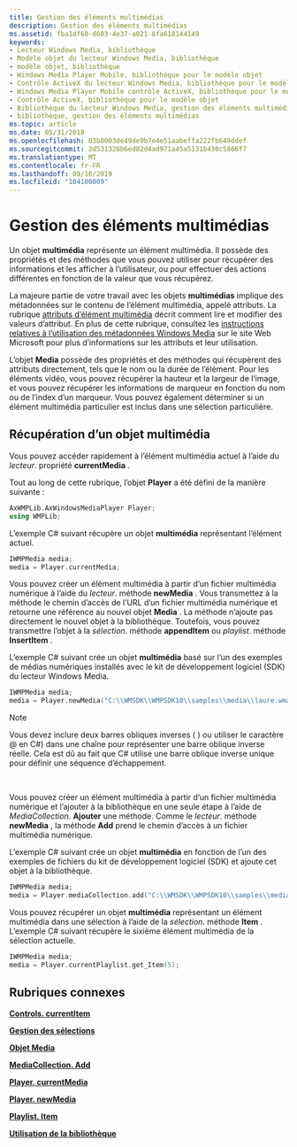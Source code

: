 ```yaml
---
title: Gestion des éléments multimédias
description: Gestion des éléments multimédias
ms.assetid: fba1df60-d603-4e37-a021-8fa618144149
keywords:
- Lecteur Windows Media, bibliothèque
- Modèle objet du lecteur Windows Media, bibliothèque
- modèle objet, bibliothèque
- Windows Media Player Mobile, bibliothèque pour le modèle objet
- Contrôle ActiveX du lecteur Windows Media, bibliothèque pour le modèle objet
- Windows Media Player Mobile contrôle ActiveX, bibliothèque pour le modèle objet
- Contrôle ActiveX, bibliothèque pour le modèle objet
- Bibliothèque du lecteur Windows Media, gestion des éléments multimédias
- bibliothèque, gestion des éléments multimédias
ms.topic: article
ms.date: 05/31/2018
ms.openlocfilehash: 03b8003de49de9b7e4e51aabeffa222fb649ddef
ms.sourcegitcommit: 2d531328b6ed82d4ad971a45a5131b430c5866f7
ms.translationtype: MT
ms.contentlocale: fr-FR
ms.lasthandoff: 09/16/2019
ms.locfileid: "104100809"
---
```

# <a name="managing-media-items"></a>Gestion des éléments multimédias

Un objet **multimédia** représente un élément multimédia. Il possède des propriétés et des méthodes que vous pouvez utiliser pour récupérer des informations et les afficher à l’utilisateur, ou pour effectuer des actions différentes en fonction de la valeur que vous récupérez.

La majeure partie de votre travail avec les objets **multimédias** implique des métadonnées sur le contenu de l’élément multimédia, appelé attributs. La rubrique [attributs d’élément multimédia](media-item-attributes.md) décrit comment lire et modifier des valeurs d’attribut. En plus de cette rubrique, consultez les [instructions relatives à l’utilisation des métadonnées Windows Media](/previous-versions/ms867702(v=msdn.10)) sur le site Web Microsoft pour plus d’informations sur les attributs et leur utilisation.

L’objet **Media** possède des propriétés et des méthodes qui récupèrent des attributs directement, tels que le nom ou la durée de l’élément. Pour les éléments vidéo, vous pouvez récupérer la hauteur et la largeur de l’image, et vous pouvez récupérer les informations de marqueur en fonction du nom ou de l’index d’un marqueur. Vous pouvez également déterminer si un élément multimédia particulier est inclus dans une sélection particulière.

## <a name="retrieving-a-media-object"></a>Récupération d’un objet multimédia

Vous pouvez accéder rapidement à l’élément multimédia actuel à l’aide du *lecteur*. propriété **currentMedia** .

Tout au long de cette rubrique, l’objet **Player** a été défini de la manière suivante :


```C++
AxWMPLib.AxWindowsMediaPlayer Player;
using WMPLib;

```



L’exemple C# suivant récupère un objet **multimédia** représentant l’élément actuel.


```C++
IWMPMedia media;
media = Player.currentMedia;

```



Vous pouvez créer un élément multimédia à partir d’un fichier multimédia numérique à l’aide du *lecteur*. méthode **newMedia** . Vous transmettez à la méthode le chemin d’accès de l’URL d’un fichier multimédia numérique et retourne une référence au nouvel objet **Media** . La méthode n’ajoute pas directement le nouvel objet à la bibliothèque. Toutefois, vous pouvez transmettre l’objet à la *sélection*. méthode **appendItem** ou *playlist*. méthode **InsertItem** .

L’exemple C# suivant crée un objet **multimédia** basé sur l’un des exemples de médias numériques installés avec le kit de développement logiciel (SDK) du lecteur Windows Media.


```C++
IWMPMedia media;
media = Player.newMedia("C:\\WMSDK\\WMPSDK10\\samples\\media\\laure.wma");

```



> [!Note]  
> Vous devez inclure deux barres obliques inverses ( \) ou utiliser le caractère @ en C#) dans une chaîne pour représenter une barre oblique inverse réelle. Cela est dû au fait que C# utilise une barre oblique inverse unique pour définir une séquence d’échappement.

 

Vous pouvez créer un élément multimédia à partir d’un fichier multimédia numérique et l’ajouter à la bibliothèque en une seule étape à l’aide de *MediaCollection*. **Ajouter** une méthode. Comme le *lecteur*. méthode **newMedia** , la méthode **Add** prend le chemin d’accès à un fichier multimédia numérique.

L’exemple C# suivant crée un objet **multimédia** en fonction de l’un des exemples de fichiers du kit de développement logiciel (SDK) et ajoute cet objet à la bibliothèque.


```C++
IWMPMedia media;
media = Player.mediaCollection.add("C:\\WMSDK\\WMPSDK10\\samples\\media\\laure.wma");

```



Vous pouvez récupérer un objet **multimédia** représentant un élément multimédia dans une sélection à l’aide de la *sélection*. méthode **Item** . L’exemple C# suivant récupère le sixième élément multimédia de la sélection actuelle.


```C++
IWMPMedia media;
media = Player.currentPlaylist.get_Item(5);

```



## <a name="related-topics"></a>Rubriques connexes

<dl> <dt>

[**Controls. currentItem**](controls-currentitem.md)
</dt> <dt>

[**Gestion des sélections**](managing-playlists.md)
</dt> <dt>

[**Objet Media**](media-object.md)
</dt> <dt>

[**MediaCollection. Add**](mediacollection-add.md)
</dt> <dt>

[**Player. currentMedia**](player-currentmedia.md)
</dt> <dt>

[**Player. newMedia**](player-newmedia.md)
</dt> <dt>

[**Playlist. Item**](playlist-item.md)
</dt> <dt>

[**Utilisation de la bibliothèque**](working-with-the-library.md)
</dt> </dl>

 

 




